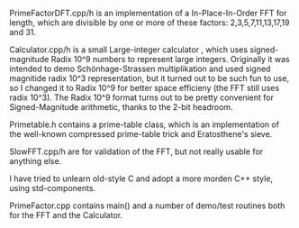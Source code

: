 PrimeFactorDFT.cpp/h is an implementation of a In-Place-In-Order FFT for length, which are divisible by one or more of these factors: 2,3,5,7,11,13,17,19 and 31.

Calculator.cpp/h is a small Large-integer calculator , which uses signed-magnitude Radix 10^9 numbers to represent large integers. Originally it was intended to demo Schönhage-Strassen multiplikation
and used signed magnitide  radix 10^3 representation, but it turned out to be such fun to use, so I changed it to Radix 10^9 for better space efficieny (the FFT still uses radix 10^3). The Radix  10^9 format
turns out to be pretty convenient for Signed-Magnitude arithmetic, thanks to the 2-bit headroom.

Primetable.h contains a prime-table class, which is an implementation of the well-known compressed prime-table trick and Eratosthene's sieve.

SlowFFT.cpp/h are for validation of the FFT, but not really usable for anything else.

I have tried to unlearn old-style C and adopt a  more morden C++ style, using std-components.

PrimeFactor.cpp contains main() and a number of demo/test routines both for the FFT and the Calculator.
